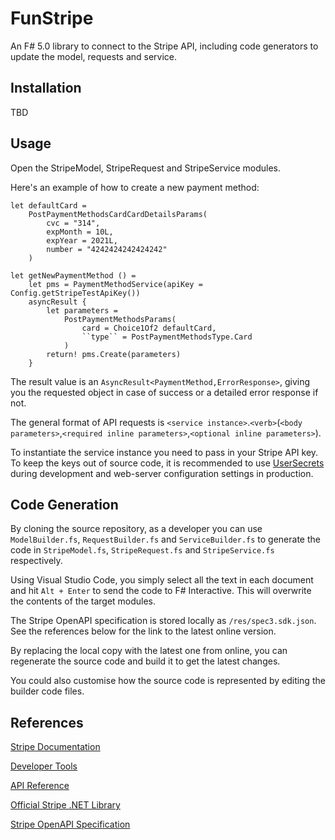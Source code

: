 # FunStripe

An F# 5.0 library to connect to the Stripe API, including code generators to update the model, requests and service.

## Installation

TBD

## Usage

Open the StripeModel, StripeRequest and StripeService modules.

Here's an example of how to create a new payment method:

```F#
let defaultCard =
    PostPaymentMethodsCardCardDetailsParams(
        cvc = "314",
        expMonth = 10L,
        expYear = 2021L,
        number = "4242424242424242"
    )

let getNewPaymentMethod () =
    let pms = PaymentMethodService(apiKey = Config.getStripeTestApiKey())
    asyncResult {
        let parameters = 
            PostPaymentMethodsParams(
                card = Choice1Of2 defaultCard,
                ``type`` = PostPaymentMethodsType.Card
            )
        return! pms.Create(parameters)
    }
```

The result value is an ```AsyncResult<PaymentMethod,ErrorResponse>```, giving you the requested object in case of success or a detailed error response if not.

The general format of API requests is ```<service instance>```.```<verb>```(```<body parameters>```,```<required inline parameters>```,```<optional inline parameters>```).

To instantiate the service instance you need to pass in your Stripe API key. To keep the keys out of source code, it is recommended to use [UserSecrets](https://docs.microsoft.com/en-us/aspnet/core/security/app-secrets?view=aspnetcore-5.0&tabs=windows) during development and web-server configuration settings in production.

## Code Generation

By cloning the source repository, as a developer you can use ```ModelBuilder.fs```, ```RequestBuilder.fs``` and ```ServiceBuilder.fs``` to generate the code in ```StripeModel.fs```, ```StripeRequest.fs``` and ```StripeService.fs``` respectively.

Using Visual Studio Code, you simply select all the text in each document and hit ```Alt + Enter``` to send the code to F# Interactive. This will overwrite the contents of the target modules.

The Stripe OpenAPI specification is stored locally as ```/res/spec3.sdk.json```. See the references below for the link to the latest online version.

By replacing the local copy with the latest one from online, you can regenerate the source code and build it to get the latest changes.

You could also customise how the source code is represented by editing the builder code files.

## References

[Stripe Documentation](https://stripe.com/docs)

[Developer Tools](https://stripe.com/docs/development)

[API Reference](https://stripe.com/docs/api)

[Official Stripe .NET Library](https://github.com/stripe/stripe-dotnet)

[Stripe OpenAPI Specification](https://raw.githubusercontent.com/stripe/openapi/master/openapi/spec3.sdk.json)


